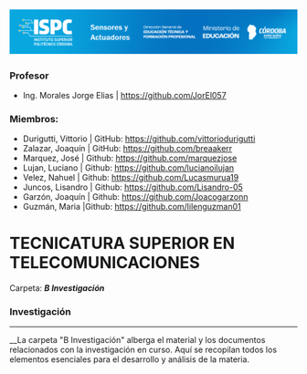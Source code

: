 ![Logo de la Institución ISPC](E%20assets/caratula.png)
----------------------

### Profesor
- Ing. Morales Jorge Elias | https://github.com/JorEl057

### Miembros:
- Durigutti, Vittorio | GitHub: https://github.com/vittoriodurigutti
- Zalazar, Joaquín | GitHub: https://github.com/breaakerr
- Marquez, José | Github: https://github.com/marquezjose
- Lujan, Luciano | Github: https://github.com/lucianoilujan
- Velez, Nahuel | Github: https://github.com/Lucasmurua19
- Juncos, Lisandro | Github: https://github.com/Lisandro-05
- Garzón, Joaquín | Github: https://github.com/Joacogarzonn
- Guzmán, Maria |Github: https://github.com/lilenguzman01


# TECNICATURA SUPERIOR EN TELECOMUNICACIONES  
Carpeta: ***B Investigación***
### Investigación
***
__La carpeta "B Investigación" alberga el material y los documentos relacionados con la investigación en curso. Aquí se recopilan todos los elementos esenciales para el desarrollo y análisis de la materia.
